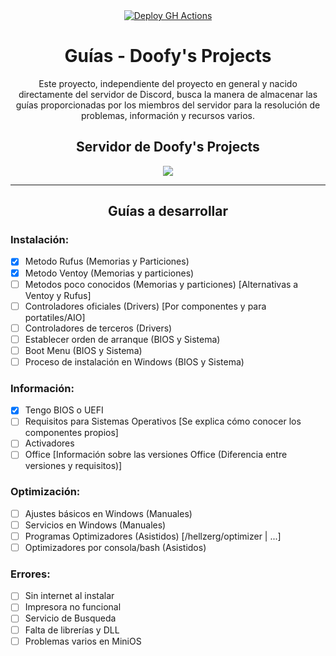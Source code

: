<div align="center">
  <a href="https://github.com/doofysP/GuiasDP/actions">
  <img src="https://github.com/doofysP/GuiasDP/actions/workflows/deploy.yml/badge.svg" alt="Deploy GH Actions"></img>
  </a>
</div>

<div align="center">
  <h1>Guías - Doofy's Projects</h1>


Este proyecto, independiente del proyecto en general y nacido directamente del servidor de Discord, busca la manera de almacenar las guías proporcionadas por los miembros del servidor para la resolución de problemas, información y recursos varios.
</div>


<div align="center">
  <h2>Servidor de Doofy's Projects</h2>
  <a href="https://discord.gg/doofy-s-projects-704042607600205956" target="_blank"><img src="https://invidget.switchblade.xyz/doofy-s-projects-704042607600205956/?language=es"></a>
</div>

---

<div align="center">
  <h2>Guías a desarrollar</h2>
</div>

### Instalación:
- [x] Metodo Rufus (Memorias y Particiones)
- [x] Metodo Ventoy (Memorias y particiones)
- [ ] Metodos poco conocidos (Memorias y particiones) [Alternativas a Ventoy y Rufus]
- [ ] Controladores oficiales (Drivers) [Por componentes y para portatiles/AIO]
- [ ] Controladores de terceros (Drivers)
- [ ] Establecer orden de arranque (BIOS y Sistema)
- [ ] Boot Menu (BIOS y Sistema)
- [ ] Proceso de instalación en Windows (BIOS y Sistema)
### Información:
- [x] Tengo BIOS o UEFI
- [ ] Requisitos para Sistemas Operativos [Se explica cómo conocer los componentes propios]
- [ ] Activadores
- [ ] Office [Información sobre las versiones Office (Diferencia entre versiones y requisitos)]
### Optimización:
- [ ] Ajustes básicos en Windows (Manuales)
- [ ] Servicios en Windows (Manuales)
- [ ] Programas Optimizadores (Asistidos) [/hellzerg/optimizer | ...]
- [ ] Optimizadores por consola/bash (Asistidos)
### Errores:
- [ ] Sin internet al instalar
- [ ] Impresora no funcional
- [ ] Servicio de Busqueda
- [ ] Falta de librerías y DLL
- [ ] Problemas varios en MiniOS